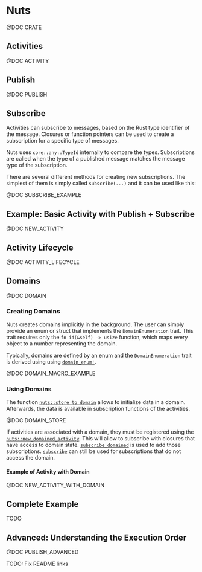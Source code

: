 # Nuts
@DOC CRATE

## Activities
@DOC ACTIVITY

## Publish
@DOC PUBLISH

## Subscribe 
Activities can subscribe to messages, based on the Rust type identifier of the message. Closures or function pointers can be used to create a subscription for a specific type of messages.


Nuts uses `core::any::TypeId` internally to compare the types. Subscriptions are called when the type of a published message matches the message type of the subscription.

There are several different methods for creating new subscriptions. The simplest of them is simply called `subscribe(...)` and it can be used like this:

@DOC SUBSCRIBE_EXAMPLE

## Example: Basic Activity with Publish + Subscribe
@DOC NEW_ACTIVITY

## Activity Lifecycle
@DOC ACTIVITY_LIFECYCLE

## Domains

@DOC DOMAIN

### Creating Domains
Nuts creates domains implicitly in the background. The user can simply provide an enum or struct that implements the `DomainEnumeration` trait. This trait requires only the `fn id(&self) -> usize` function, which maps every object to a number representing the domain.

Typically, domains are defined by an enum and the `DomainEnumeration` trait is derived using using [`domain_enum!`](macro.domain_enum.html). 

@DOC DOMAIN_MACRO_EXAMPLE

### Using Domains
The function [`nuts::store_to_domain`](fn.store_to_domain.html) allows to initialize data in a domain. Afterwards, the data is available in subscription functions of the activities.

@DOC DOMAIN_STORE

If activities are associated with a domain, they must be registered using the [`nuts::new_domained_activity`](fn.new_domained_activity.html).
This will allow to subscribe with closures that have access to domain state.
[`subscribe_domained`](struct.ActivityId.html#method.subscribe_domained) is used to add those subscriptions.
[`subscribe`](struct.ActivityId.html#method.subscribe) can still be used for subscriptions that do not access the domain.

#### Example of Activity with Domain
@DOC NEW_ACTIVITY_WITH_DOMAIN

## Complete Example
TODO 
<!-- (Share with library level docs) -->

## Advanced: Understanding the Execution Order
@DOC PUBLISH_ADVANCED

TODO: Fix README links